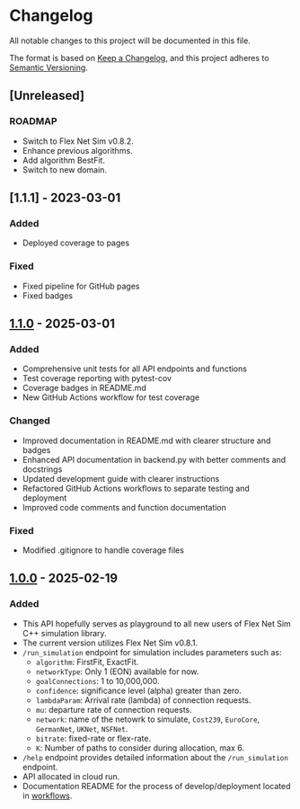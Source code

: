# Changelog

All notable changes to this project will be documented in this file.

The format is based on [Keep a Changelog](https://keepachangelog.com/en/1.1.0/),
and this project adheres to [Semantic Versioning](https://semver.org/spec/v2.0.0.html).

## [Unreleased]

### ROADMAP
- Switch to Flex Net Sim v0.8.2.
- Enhance previous algorithms.
- Add algorithm BestFit.
- Switch to new domain.

## [1.1.1] - 2023-03-01

### Added
- Deployed coverage to pages

### Fixed
- Fixed pipeline for GitHub pages
- Fixed badges

## [1.1.0] - 2025-03-01

### Added
- Comprehensive unit tests for all API endpoints and functions
- Test coverage reporting with pytest-cov
- Coverage badges in README.md
- New GitHub Actions workflow for test coverage

### Changed
- Improved documentation in README.md with clearer structure and badges
- Enhanced API documentation in backend.py with better comments and docstrings
- Updated development guide with clearer instructions
- Refactored GitHub Actions workflows to separate testing and deployment
- Improved code comments and function documentation

### Fixed
- Modified .gitignore to handle coverage files

## [1.0.0] - 2025-02-19

### Added

- This API hopefully serves as playground to all new users of Flex Net Sim C++ simulation library.
- The current version utilizes Flex Net Sim v0.8.1.
- `/run_simulation` endpoint for simulation includes parameters such as:
    - `algorithm`: FirstFit, ExactFit.
    - `networkType`: Only 1 (EON) available for now.
    - `goalConnections`: 1 to 10,000,000.
    - `confidence`: significance level (alpha) greater than zero.
    - `lambdaParam`: Arrival rate (lambda) of connection requests.
    - `mu`: departure rate of connection requests.
    - `network`: name of the netowrk to simulate, `Cost239`, `EuroCore`, `GermanNet`, `UKNet`, `NSFNet`.
    - `bitrate`: fixed-rate or flex-rate.
    - `K`: Number of paths to consider during allocation, max 6.
- `/help` endpoint provides detailed information about the `/run_simulation` endpoint.
- API allocated in cloud run.
- Documentation README for the process of develop/deployment located in [workflows](https://github.com/MirkoZETA/FlexNetSim-API/tree/master/.github/workflows/README_DEV.md).

[1.1.0]: https://github.com/MirkoZETA/FlexNetSim-API/releases/tag/v1.1.0
[1.0.0]: https://github.com/MirkoZETA/FlexNetSim-API/releases/tag/v1.0.0
